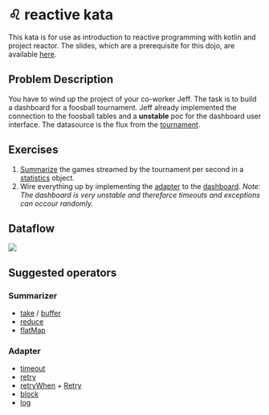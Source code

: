 # :leo: reactive kata

This kata is for use as introduction to reactive programming with kotlin and project reactor. The slides, which are a prerequisite for this dojo, are available [here](http://deen13.github.io/talks/reactive). 

## Problem Description
You have to wind up the project of your co-worker Jeff. The task is to build a dashboard for a foosball tournament. Jeff already implemented the connection to the foosball tables and a **unstable** poc for the dashboard user interface. The datasource is the flux from the [tournament](https://github.com/socras/reactive-kata/blob/master/src/main/kotlin/de/smartsquare/dojo/reactive/tournament/Tournament.kt). 

## Exercises 
1. [Summarize](https://github.com/socras/reactive-kata/blob/master/src/main/kotlin/de/smartsquare/dojo/reactive/summarizer/StatisticsSummarizer.kt) the games streamed by the tournament per second in a [statistics](https://github.com/socras/reactive-kata/blob/master/src/main/kotlin/de/smartsquare/dojo/reactive/dashboard/Statistics.kt) object. 
2. Wire everything up by implementing the [adapter](https://github.com/socras/reactive-kata/blob/master/src/main/kotlin/de/smartsquare/dojo/reactive/summarizer/StatisticsSummarizerDashboardAdapter.kt) to the [dashboard](https://github.com/socras/reactive-kata/blob/master/src/main/kotlin/de/smartsquare/dojo/reactive/dashboard/Dashboard.kt). _Note: The dashboard is very unstable and thereforce timeouts and exceptions can occour randomly._


## Dataflow
![](https://image.ibb.co/mYwJpz/Untitled_Diagram_1.png)

## Suggested operators
### Summarizer
- [take](https://projectreactor.io/docs/core/release/api/reactor/core/publisher/Flux.html#take-java.time.Duration-) / [buffer](https://projectreactor.io/docs/core/release/api/reactor/core/publisher/Flux.html#buffer--)
- [reduce](https://projectreactor.io/docs/core/release/api/reactor/core/publisher/Flux.html#reduce-java.util.function.BiFunction-)
- [flatMap](https://projectreactor.io/docs/core/release/api/reactor/core/publisher/Flux.html#flatMap-java.util.function.Function-)

### Adapter
- [timeout](https://projectreactor.io/docs/core/release/api/reactor/core/publisher/Mono.html#timeout-java.time.Duration-)
- [retry](https://projectreactor.io/docs/core/release/api/reactor/core/publisher/Mono.html#retry--)
- [retryWhen](http://projectreactor.io/docs/core/3.2.0.RELEASE/api/reactor/core/publisher/Mono.html?is-external=true#retryWhen-java.util.function.Function-) + [Retry](https://github.com/reactor/reactor-addons/blob/master/reactor-extra/src/main/java/reactor/retry/Retry.java)
- [block](http://projectreactor.io/docs/core/3.2.0.RELEASE/api/reactor/core/publisher/Mono.html#block--) 
- [log](http://projectreactor.io/docs/core/3.2.0.RELEASE/api/reactor/core/publisher/Mono.html#log--)
